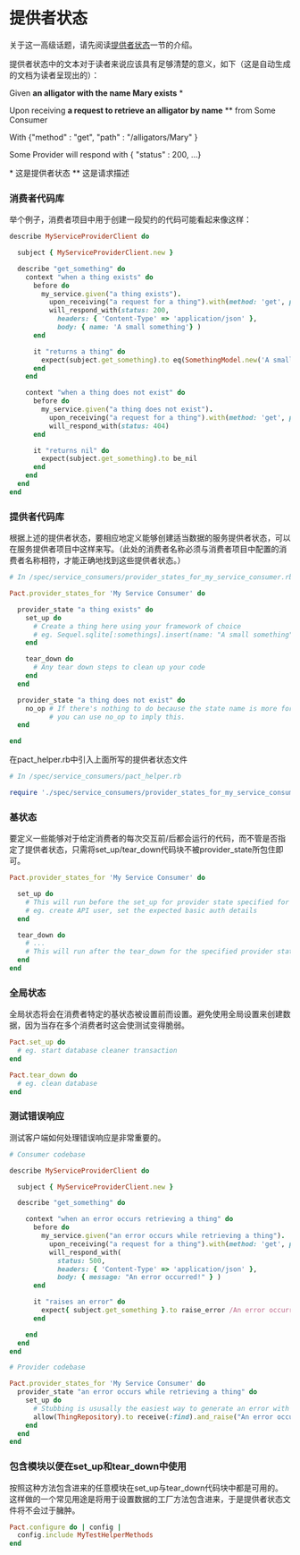 # 提供者状态

关于这一高级话题，请先阅读[提供者状态](../provider_states.md)一节的介绍。

提供者状态中的文本对于读者来说应该具有足够清楚的意义，如下（这是自动生成的文档为读者呈现出的）：


Given **an alligator with the name Mary exists** \*

Upon receiving **a request to retrieve an alligator by name** \*\* from Some Consumer

With {"method" : "get", "path" : "/alligators/Mary" }

Some Provider will respond with { "status" : 200, ...}

\* 这是提供者状态
\*\* 这是请求描述

### 消费者代码库

举个例子，消费者项目中用于创建一段契约的代码可能看起来像这样：

```ruby
describe MyServiceProviderClient do

  subject { MyServiceProviderClient.new }

  describe "get_something" do
    context "when a thing exists" do
      before do
        my_service.given("a thing exists").
          upon_receiving("a request for a thing").with(method: 'get', path: '/thing').
          will_respond_with(status: 200,
            headers: { 'Content-Type' => 'application/json' },
            body: { name: 'A small something'} )
      end

      it "returns a thing" do
        expect(subject.get_something).to eq(SomethingModel.new('A small something'))
      end
    end

    context "when a thing does not exist" do
      before do
        my_service.given("a thing does not exist").
          upon_receiving("a request for a thing").with(method: 'get', path: '/thing').
          will_respond_with(status: 404)
      end

      it "returns nil" do
        expect(subject.get_something).to be_nil
      end
    end
  end
end
```

### 提供者代码库

根据上述的提供者状态，要相应地定义能够创建适当数据的服务提供者状态，可以在服务提供者项目中这样来写。（此处的消费者名称必须与消费者项目中配置的消费者名称相符，才能正确地找到这些提供者状态。）

```ruby
# In /spec/service_consumers/provider_states_for_my_service_consumer.rb

Pact.provider_states_for 'My Service Consumer' do

  provider_state "a thing exists" do
    set_up do
      # Create a thing here using your framework of choice
      # eg. Sequel.sqlite[:somethings].insert(name: "A small something")
    end

    tear_down do
      # Any tear down steps to clean up your code
    end
  end

  provider_state "a thing does not exist" do
    no_op # If there's nothing to do because the state name is more for documentation purposes,
          # you can use no_op to imply this.
  end

end
```
在pact_helper.rb中引入上面所写的提供者状态文件

```ruby
# In /spec/service_consumers/pact_helper.rb

require './spec/service_consumers/provider_states_for_my_service_consumer.rb'
```

### 基状态

要定义一些能够对于给定消费者的每次交互前/后都会运行的代码，而不管是否指定了提供者状态，只需将set_up/tear_down代码块不被provider_state所包住即可。

```ruby
Pact.provider_states_for 'My Service Consumer' do

  set_up do
    # This will run before the set_up for provider state specified for the interaction.
    # eg. create API user, set the expected basic auth details
  end

  tear_down do
    # ...
    # This will run after the tear_down for the specified provider state.
  end
end
```

### 全局状态

全局状态将会在消费者特定的基状态被设置前而设置。避免使用全局设置来创建数据，因为当存在多个消费者时这会使测试变得脆弱。

```ruby
Pact.set_up do
  # eg. start database cleaner transaction
end

Pact.tear_down do
  # eg. clean database
end
```

### 测试错误响应

测试客户端如何处理错误响应是非常重要的。

```ruby
# Consumer codebase

describe MyServiceProviderClient do

  subject { MyServiceProviderClient.new }

  describe "get_something" do

    context "when an error occurs retrieving a thing" do
      before do
        my_service.given("an error occurs while retrieving a thing").
          upon_receiving("a request for a thing").with(method: 'get', path: '/thing').
          will_respond_with(
            status: 500,
            headers: { 'Content-Type' => 'application/json' },
            body: { message: "An error occurred!" } )
      end

      it "raises an error" do
        expect{ subject.get_something }.to raise_error /An error occurred!/
      end

    end
  end
end
```

```ruby
# Provider codebase

Pact.provider_states_for 'My Service Consumer' do
  provider_state "an error occurs while retrieving a thing" do
    set_up do
      # Stubbing is ususally the easiest way to generate an error with predictable error text.
      allow(ThingRepository).to receive(:find).and_raise("An error occurred!")
    end
  end
end
```

### 包含模块以便在set_up和tear_down中使用

按照这种方法包含进来的任意模块在set_up与tear_down代码块中都是可用的。 这样做的一个常见用途是将用于设置数据的工厂方法包含进来，于是提供者状态文件将不会过于臃肿。

```ruby
Pact.configure do | config |
  config.include MyTestHelperMethods
end
```

